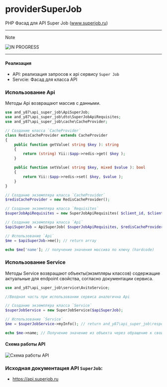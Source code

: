 # providerSuperJob

PHP Фасад для API Super Job (www.superjob.ru)

---

> [!NOTE]
> ![IN PROGRESS](http://www.bc-energy.it/wp-content/uploads/2013/08/work-in-progress.png)

---

#### Реализация
 - API: реализация запросов к api сервису `Super Job`
 - Servcie: Фасад для класса API

### Использование Api
Методы Api возвращают массив с данными.
```php
use and_y87\api_super_job\ApiSuperJob;
use and_y87\api_super_job\dto\SuperJobApiRequisites;
use and_y87\api_super_job\cache\CacheProvider;

// Создание класса `CacheProvider`
class RedisCacheProvider extends CacheProvider
{
    public function getValue( string $key ): string
    {
        return (string) Yii::$app->redis->get( $key );
    }

    public function setValue( string $key, mixed $value ): bool
    {
        return Yii::$app->redis->set( $key, $value );
    }
}

// Создание экземпляра класса `CacheProvider`
$redisCacheProvider = new RedisCacheProvider();

// Создание экземпляра класса `Requisites`
$superJobApiRequisites = new SuperJobApiRequisites( $client_id, $client_secret );

// Создание экземпляра класса `Api`
$apiSuperJob = ApiSuperJob( $superJobApiRequisites, $redisCacheProvider );

// Использование `Api`
$me = $apiSuperJob->me(); // return array

echo $me['name']; // получение значения массива по ключу (hardcode)
```
### Использование Service
Методы Service возвращают объекты(экзмпляры классов) содержащие актуальные для endpoint свойства, согласно документации сервиса.
```php
use and_y87\api_super_job\service\AvitoService;

//Вводная часть при использовании сервиса аналогична Api

// Создание экземпляра класса `Service`
$superJobService = new SuperJobService($apiSuperJob);

// Использование `Service`
$me = $superJobService->myInfo(); // return and_y87\api_super_job\response\Me();

echo $me->name; // Получение значение из объекта через обращение к свойству
```

#### Схема работы API
![Схема работы API](https://static.andy87.ru/github/api/apiLogivSchema.png?v=3)

### Исходная документация API `SuperJob`: 
 - https://api.superjob.ru
